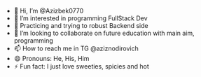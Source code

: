 - 👋 Hi, I’m @Azizbek0770
- 👀 I’m interested in programming FullStack Dev
- 🌱 Practicing and trying to robust Backend side
- 💞️ I’m looking to collaborate on future education with main aim, programming
- 📫 How to reach me in TG @aziznodirovich
- 😄 Pronouns: He, His, Him
- ⚡ Fun fact: I just love sweeties, spicies and hot

<!---
Azizbek0770/Azizbek0770 is a ✨ special ✨ repository because its `README.md` (this file) appears on your GitHub profile.
You can click the Preview link to take a look at your changes.
--->
